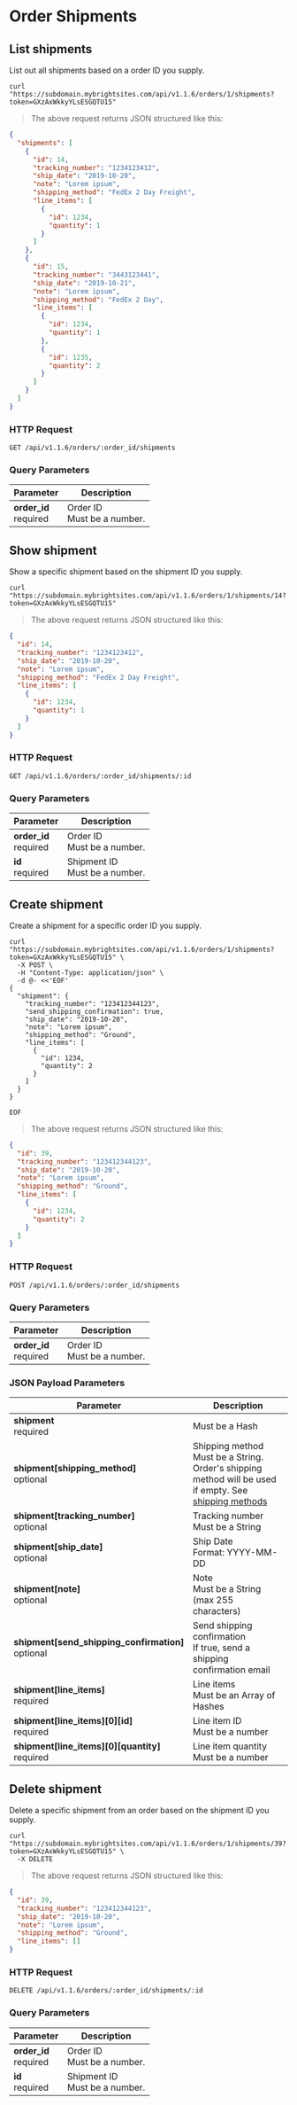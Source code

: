 # Order Shipments

## List shipments

List out all shipments based on a order ID you supply.

```shell
curl "https://subdomain.mybrightsites.com/api/v1.1.6/orders/1/shipments?token=GXzAxWkkyYLsESGQTU15"
```

> The above request returns JSON structured like this:

```json
{
  "shipments": [
    {
      "id": 14,
      "tracking_number": "1234123412",
      "ship_date": "2019-10-20",
      "note": "Lorem ipsum",
      "shipping_method": "FedEx 2 Day Freight",
      "line_items": [
        {
          "id": 1234,
          "quantity": 1
        }
      ]
    },
    {
      "id": 15,
      "tracking_number": "3443123441",
      "ship_date": "2019-10-21",
      "note": "Lorem ipsum",
      "shipping_method": "FedEx 2 Day",
      "line_items": [
        {
          "id": 1234,
          "quantity": 1
        },
        {
          "id": 1235,
          "quantity": 2
        }
      ]
    }
  ]
}
```

### HTTP Request

`GET /api/v1.1.6/orders/:order_id/shipments`

### Query Parameters

Parameter | Description
--------- | -----------
<div><strong>order_id </strong></div><div> required </div> | <div>Order ID</div><div> Must be a number. </div>

## Show shipment

Show a specific shipment based on the shipment ID you supply.

```shell
curl "https://subdomain.mybrightsites.com/api/v1.1.6/orders/1/shipments/14?token=GXzAxWkkyYLsESGQTU15"
```

> The above request returns JSON structured like this:

```json
{
  "id": 14,
  "tracking_number": "1234123412",
  "ship_date": "2019-10-20",
  "note": "Lorem ipsum",
  "shipping_method": "FedEx 2 Day Freight",
  "line_items": [
    {
      "id": 1234,
      "quantity": 1
    }
  ]
}
```

### HTTP Request

`GET /api/v1.1.6/orders/:order_id/shipments/:id`

### Query Parameters

Parameter | Description
--------- | -----------
<div><strong>order_id </strong></div><div> required </div> | <div>Order ID</div><div> Must be a number. </div>
<div><strong>id </strong></div><div> required </div> | <div>Shipment ID</div><div> Must be a number. </div>


## Create shipment

Create a shipment for a specific order ID you supply.


```shell
curl "https://subdomain.mybrightsites.com/api/v1.1.6/orders/1/shipments?token=GXzAxWkkyYLsESGQTU15" \
  -X POST \
  -H "Content-Type: application/json" \
  -d @- <<'EOF'
{
  "shipment": {
    "tracking_number": "123412344123",
    "send_shipping_confirmation": true,
    "ship_date": "2019-10-20",
    "note": "Lorem ipsum",
    "shipping_method": "Ground",
    "line_items": [
      {
        "id": 1234,
        "quantity": 2
      }
    ]
  }
}

EOF
```

> The above request returns JSON structured like this:

```json
{
  "id": 39,
  "tracking_number": "123412344123",
  "ship_date": "2019-10-20",
  "note": "Lorem ipsum",
  "shipping_method": "Ground",
  "line_items": [
    {
      "id": 1234,
      "quantity": 2
    }
  ]
}
```

### HTTP Request

`POST /api/v1.1.6/orders/:order_id/shipments`

### Query Parameters

Parameter | Description
--------- | -----------
<div><strong>order_id </strong></div><div> required </div> | <div>Order ID</div><div> Must be a number. </div>


### JSON Payload Parameters

Parameter | Description
--------- | -----------
<div><strong>shipment </strong></div><div> required </div> | <div> Must be a Hash </div>
<div><strong>shipment[shipping_method] </strong></div><div> optional </div> | <div>Shipping method</div><div> Must be a String. Order's shipping method will be used if empty. See <a href="#shipping-methods">shipping methods</a> </div>
<div><strong>shipment[tracking_number] </strong></div><div> optional </div> | <div>Tracking number</div><div> Must be a String </div>
<div><strong>shipment[ship_date] </strong></div><div> optional </div> | <div>Ship Date</div><div> Format: YYYY-MM-DD </div>
<div><strong>shipment[note] </strong></div><div> optional </div> | <div>Note</div><div> Must be a String (max 255 characters) </div>
<div><strong>shipment[send_shipping_confirmation] </strong></div><div> optional </div> | <div>Send shipping confirmation</div><div> If true, send a shipping confirmation email </div>
<div><strong>shipment[line_items] </strong></div><div> required </div> | <div>Line items</div><div> Must be an Array of Hashes </div>
<div><strong>shipment[line_items][0][id] </strong></div><div> required </div> | <div>Line item ID</div><div> Must be a number </div>
<div><strong>shipment[line_items][0][quantity] </strong></div><div> required </div> | <div>Line item quantity</div><div> Must be a number </div>

## Delete shipment

Delete a specific shipment from an order based on the shipment ID you supply.

```shell
curl "https://subdomain.mybrightsites.com/api/v1.1.6/orders/1/shipments/39?token=GXzAxWkkyYLsESGQTU15" \
  -X DELETE
```

> The above request returns JSON structured like this:

```json
{
  "id": 39,
  "tracking_number": "123412344123",
  "ship_date": "2019-10-20",
  "note": "Lorem ipsum",
  "shipping_method": "Ground",
  "line_items": []
}
```

### HTTP Request

`DELETE /api/v1.1.6/orders/:order_id/shipments/:id`

### Query Parameters

Parameter | Description
--------- | -----------
<div><strong>order_id </strong></div><div> required </div> | <div>Order ID</div><div> Must be a number. </div>
<div><strong>id </strong></div><div> required </div> | <div>Shipment ID</div><div> Must be a number. </div>

